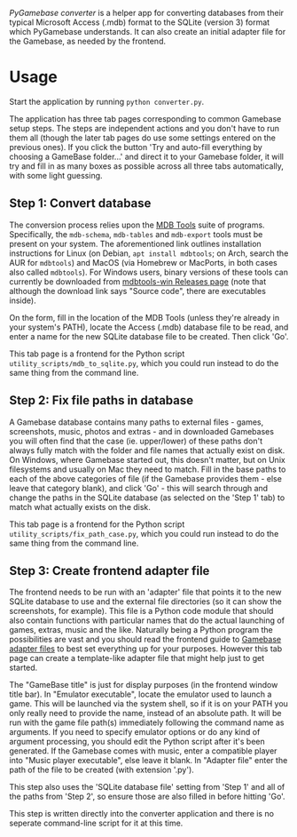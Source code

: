 _PyGamebase converter_ is a helper app for converting databases from their typical Microsoft Access (.mdb) format to the SQLite (version 3) format which PyGamebase understands. It can also create an initial adapter file for the Gamebase, as needed by the frontend.

# Usage

Start the application by running `python converter.py`.

The application has three tab pages corresponding to common Gamebase setup steps. The steps are independent actions and you don't have to run them all (though the later tab pages do use some settings entered on the previous ones). If you click the button 'Try and auto-fill everything by choosing a GameBase folder...' and direct it to your Gamebase folder, it will try and fill in as many boxes as possible across all three tabs automatically, with some light guessing.


## Step 1: Convert database

The conversion process relies upon the [MDB Tools](https://github.com/mdbtools/mdbtools) suite of programs. Specifically, the `mdb-schema`, `mdb-tables` and `mdb-export` tools must be present on your system. The aforementioned link outlines installation instructions for Linux (on Debian, `apt install mdbtools`; on Arch, search the AUR for `mdbtools`) and MacOS (via Homebrew or MacPorts, in both cases also called `mdbtools`). For Windows users, binary versions of these tools can currently be downloaded from [mdbtools-win Releases page](https://github.com/lsgunth/mdbtools-win) (note that although the download link says "Source code", there are executables inside).

On the form, fill in the location of the MDB Tools (unless they're already in your system's PATH), locate the Access (.mdb) database file to be read, and enter a name for the new SQLite database file to be created. Then click 'Go'.

This tab page is a frontend for the Python script `utility_scripts/mdb_to_sqlite.py`, which you could run instead to do the same thing from the command line.


## Step 2: Fix file paths in database

A Gamebase database contains many paths to external files - games, screenshots, music, photos and extras - and in downloaded Gamebases you will often find that the case (ie. upper/lower) of these paths don't always fully match with the folder and file names that actually exist on disk. On Windows, where Gamebase started out, this doesn't matter, but on Unix filesystems and usually on Mac they need to match. Fill in the base paths to each of the above categories of file (if the Gamebase provides them - else leave that category blank), and click 'Go' - this will search through and change the paths in the SQLite database (as selected on the 'Step 1' tab) to match what actually exists on the disk.

This tab page is a frontend for the Python script `utility_scripts/fix_path_case.py`, which you could run instead to do the same thing from the command line.


## Step 3: Create frontend adapter file

The frontend needs to be run with an 'adapter' file that points it to the new SQLite database to use and the external file directories (so it can show the screenshots, for example). This file is a Python code module that should also contain functions with particular names that do the actual launching of games, extras, music and the like. Naturally being a Python program the possibilities are vast and you should read the frontend guide to [Gamebase adapter files](../frontend/gamebase_adapter_files.html) to best set everything up for your purposes. However this tab page can create a template-like adapter file that might help just to get started.

The "GameBase title" is just for display purposes (in the frontend window title bar). In "Emulator executable", locate the emulator used to launch a game. This will be launched via the system shell, so if it is on your PATH you only really need to provide the name, instead of an absolute path. It will be run with the game file path(s) immediately following the command name as arguments. If you need to specify emulator options or do any kind of argument processing, you should edit the Python script after it's been generated. If the Gamebase comes with music, enter a compatible player into "Music player executable", else leave it blank. In "Adapter file" enter the path of the file to be created (with extension '.py').

This step also uses the 'SQLite database file' setting from 'Step 1' and all of the paths from 'Step 2', so ensure those are also filled in before hitting 'Go'.

This step is written directly into the converter application and there is no seperate command-line script for it at this time.

